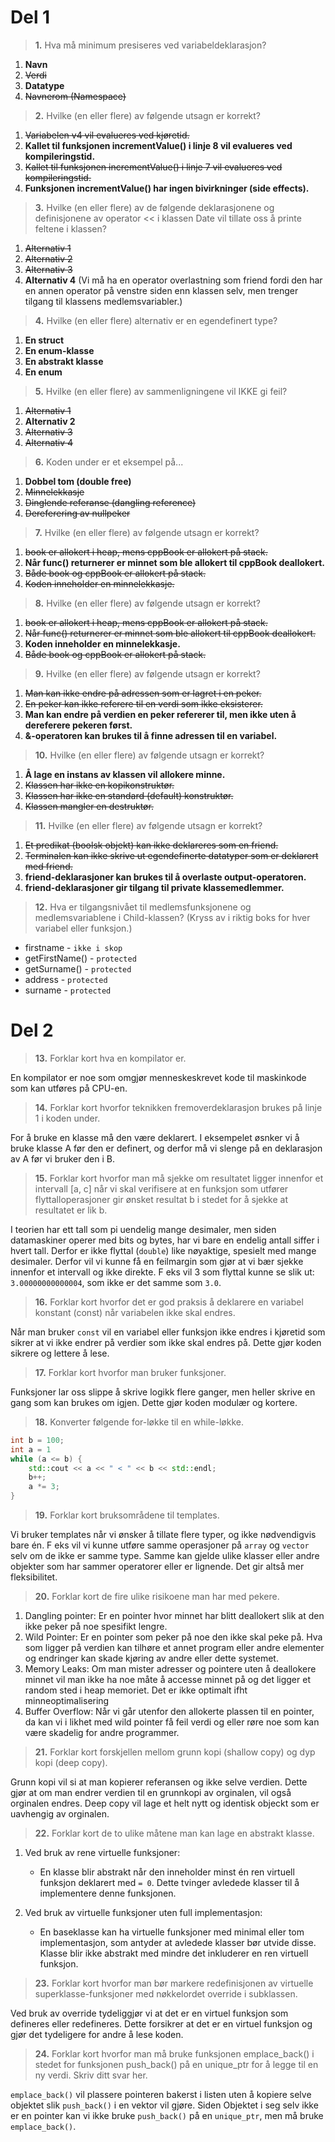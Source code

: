 # Del 1

> **1.** Hva må minimum presiseres ved variabeldeklarasjon?
1. **Navn**
2. ~~Verdi~~
3. **Datatype**
4. ~~Navnerom (Namespace)~~

> **2.** Hvilke (en eller flere) av følgende utsagn er korrekt?
1. ~~Variabelen v4 vil evalueres ved kjøretid.~~
2. **Kallet til funksjonen incrementValue() i linje 8 vil evalueres ved kompileringstid.**
3. ~~Kallet til funksjonen incrementValue() i linje 7 vil evalueres ved kompileringstid.~~
4. **Funksjonen incrementValue() har ingen bivirkninger (side effects).**

> **3.** Hvilke (en eller flere) av de følgende deklarasjonene og definisjonene av operator << i klassen Date vil tillate oss å printe feltene i klassen?
1. ~~Alternativ 1~~
2. ~~Alternativ 2~~
3. ~~Alternativ 3~~
4. **Alternativ 4** (Vi må ha en operator overlastning som friend fordi den har en annen operator på venstre siden enn klassen selv, men trenger tilgang til klassens medlemsvariabler.)

> **4.** Hvilke (en eller flere) alternativ er en egendefinert type?
1. **En struct**
2. **En enum-klasse**
3. **En abstrakt klasse**
4. **En enum**

> **5.** Hvilke (en eller flere) av sammenligningene vil IKKE gi feil?
1. ~~Alternativ 1~~
2. **Alternativ 2**
3. ~~Alternativ 3~~
4. ~~Alternativ 4~~

> **6.** Koden under er et eksempel på...
1. **Dobbel tom (double free)**
2. ~~Minnelekkasje~~
3. ~~Dinglende referanse (dangling reference)~~
4. ~~Dereferering av nullpeker~~

> **7.** Hvilke (en eller flere) av følgende utsagn er korrekt?
1. ~~book er allokert i heap, mens cppBook er allokert på stack.~~
2. **Når func() returnerer er minnet som ble allokert til cppBook deallokert.**
3. ~~Både book og cppBook er allokert på stack.~~
4. ~~Koden inneholder en minnelekkasje.~~

> **8.** Hvilke (en eller flere) av følgende utsagn er korrekt?
1. ~~book er allokert i heap, mens cppBook er allokert på stack.~~
2. ~~Når func() returnerer er minnet som ble allokert til cppBook deallokert.~~
3. **Koden inneholder en minnelekkasje.**
4. ~~Både book og cppBook er allokert på stack.~~

> **9.** Hvilke (en eller flere) av følgende utsagn er korrekt?
1. ~~Man kan ikke endre på adressen som er lagret i en peker.~~
2. ~~En peker kan ikke referere til en verdi som ikke eksisterer.~~
3. **Man kan endre på verdien en peker refererer til, men ikke uten å dereferere pekeren først.**
4. **&-operatoren kan brukes til å finne adressen til en variabel.**

> **10.** Hvilke (en eller flere) av følgende utsagn er korrekt?
1. **Å lage en instans av klassen vil allokere minne.**
2. ~~Klassen har ikke en kopikonstruktør.~~
3. ~~Klassen har ikke en standard (default) konstruktør.~~
4. ~~Klassen mangler en destruktør.~~

> **11.** Hvilke (en eller flere) av følgende utsagn er korrekt?
1. ~~Et predikat (boolsk objekt) kan ikke deklareres som en friend.~~
2. ~~Terminalen kan ikke skrive ut egendefinerte datatyper som er deklarert med friend.~~
3. **friend-deklarasjoner kan brukes til å overlaste output-operatoren.**
4. **friend-deklarasjoner gir tilgang til private klassemedlemmer.**

> **12.** Hva er tilgangsnivået til medlemsfunksjonene og medlemsvariablene i Child-klassen? (Kryss av i riktig boks for hver variabel eller funksjon.)
- firstname - `ikke i skop`
- getFirstName() - `protected`
- getSurname() - `protected`
- address - `protected`
- surname - `protected`

# Del 2

> **13.** Forklar kort hva en kompilator er.

En kompilator er noe som omgjør menneskeskrevet kode til maskinkode som kan utføres på CPU-en.

> **14.** Forklar kort hvorfor teknikken fremoverdeklarasjon brukes på linje 1 i koden under.

For å bruke en klasse må den være deklarert. I eksempelet øsnker vi å bruke klasse A før den er definert, og derfor må vi slenge på en deklarasjon av A før vi bruker den i B.

> **15.** Forklar kort hvorfor man må sjekke om resultatet ligger innenfor et intervall [a, c] når vi skal verifisere at en funksjon som utfører flyttalloperasjoner gir ønsket resultat b i stedet for å sjekke at resultatet er lik b.

I teorien har ett tall som pi uendelig mange desimaler, men siden datamaskiner operer med bits og bytes, har vi bare en endelig antall siffer i hvert tall. Derfor er ikke flyttal (`double`) like nøyaktige, spesielt med mange desimaler. Derfor vil vi kunne få en feilmargin som gjør at vi bær sjekke innenfor et intervall og ikke direkte. F eks vil 3 som flyttal kunne se slik ut: `3.00000000000004`, som ikke er det samme som `3.0`.

> **16.** Forklar kort hvorfor det er god praksis å deklarere en variabel konstant (const) når variabelen ikke skal endres.

Når man bruker `const` vil en variabel eller funksjon ikke endres i kjøretid som sikrer at vi ikke endrer på verdier som ikke skal endres på. Dette gjør koden sikrere og lettere å lese.

> **17.** Forklar kort hvorfor man bruker funksjoner.

Funksjoner lar oss slippe å skrive logikk flere ganger, men heller skrive en gang som kan brukes om igjen. Dette gjør koden modulær og kortere.

> **18.** Konverter følgende for-løkke til en while-løkke.

```c++
int b = 100;
int a = 1
while (a <= b) {
    std::cout << a << " < " << b << std::endl;
    b++;
    a *= 3;
}
```

> **19.** Forklar kort bruksområdene til templates.

Vi bruker templates når vi ønsker å tillate flere typer, og ikke nødvendigvis bare én. F eks vil vi kunne utføre samme operasjoner på `array` og `vector` selv om de ikke er samme type. Samme kan gjelde ulike klasser eller andre objekter som har sammer operatorer eller er lignende. Det gir altså mer fleksibilitet.

> **20.** Forklar kort de fire ulike risikoene man har med pekere.

1. Dangling pointer: Er en pointer hvor minnet har blitt deallokert slik at den ikke peker på noe spesifikt lengre.
2. Wild Pointer: Er en pointer som peker på noe den ikke skal peke på. Hva som ligger på verdien kan tilhøre et annet program eller andre elementer og endringer kan skade kjøring av andre eller dette systemet.
3. Memory Leaks: Om man mister adresser og pointere uten å deallokere minnet vil man ikke ha noe måte å accesse minnet på og det ligger et random sted i heap memoriet. Det er ikke optimalt ifht minneoptimalisering
4. Buffer Overflow: Når vi går utenfor den allokerte plassen til en pointer, da kan vi i likhet med wild pointer få feil verdi og eller røre noe som kan være skadelig for andre programmer.

> **21.** Forklar kort forskjellen mellom grunn kopi (shallow copy) og dyp kopi (deep copy).

Grunn kopi vil si at man kopierer referansen og ikke selve verdien. Dette gjør at om man endrer verdien til en grunnkopi av orginalen, vil også orginalen endres. Deep copy vil lage et helt nytt og identisk objeckt som er uavhengig av orginalen.

> **22.** Forklar kort de to ulike måtene man kan lage en abstrakt klasse.

1. Ved bruk av rene virtuelle funksjoner:
   - En klasse blir abstrakt når den inneholder minst én ren virtuell funksjon deklarert med `= 0`. Dette tvinger avledede klasser til å implementere denne funksjonen.

2. Ved bruk av virtuelle funksjoner uten full implementasjon:
   - En baseklasse kan ha virtuelle funksjoner med minimal eller tom implementasjon, som antyder at avledede klasser bør utvide disse. Klasse blir ikke abstrakt med mindre det inkluderer en ren virtuell funksjon.
 

> **23.** Forklar kort hvorfor man bør markere redefinisjonen av virtuelle superklasse-funksjoner med nøkkelordet override i subklassen.

Ved bruk av override tydeliggjør vi at det er en virtuel funksjon som defineres eller redefineres. Dette forsikrer at det er en virtuel funksjon og gjør det tydeligere for andre å lese koden.

> **24.** Forklar kort hvorfor man må bruke funksjonen emplace_back() i stedet for funksjonen push_back() på en unique_ptr for å legge til en ny verdi.
Skriv ditt svar her.

`emplace_back()` vil plassere pointeren bakerst i listen uten å kopiere selve objektet slik `push_back()` i en vektor vil gjøre. Siden Objektet i seg selv ikke er en pointer kan vi ikke bruke `push_back()` på en `unique_ptr`, men må bruke `emplace_back()`.

